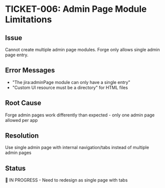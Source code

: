# TICKET-006: Admin Page Module Limitations

## Issue
Cannot create multiple admin page modules. Forge only allows single admin page entry.

## Error Messages
- "The jira:adminPage module can only have a single entry"
- "Custom UI resource must be a directory" for HTML files

## Root Cause
Forge admin pages work differently than expected - only one admin page allowed per app

## Resolution
Use single admin page with internal navigation/tabs instead of multiple admin pages

## Status
🔄 IN PROGRESS - Need to redesign as single page with tabs